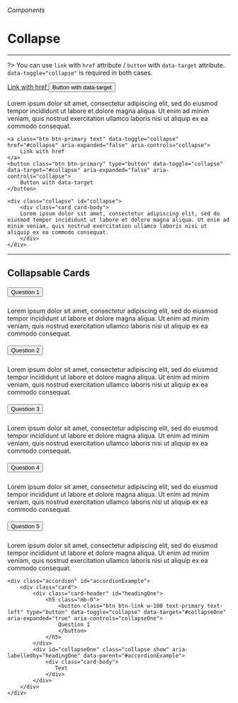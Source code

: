 <h6 class="text-muted text-uppercase">Components</h6>
<h1 class="h3 font-secondary">Collapse</h1>
<hr class="border-bottom my-5">

?> You can use `link` with `href` attribute / `button` with `data-target` attribute. `data-toggle="collapse"` is required in both cases.

<div class="box">
    <a class="btn btn-primary text" data-toggle="collapse" href="#collapse" aria-expanded="false" aria-controls="collapse">
        Link with href
    </a>
    <button class="btn btn-primary" type="button" data-toggle="collapse" data-target="#collapse" aria-expanded="false" aria-controls="collapse">
        Button with data-target
    </button>
    <br>
    <br>    
    <div class="collapse" id="collapse">
        <div class="card card-body">
        Lorem ipsum dolor sit amet, consectetur adipiscing elit, sed do eiusmod tempor incididunt ut labore et dolore magna aliqua. Ut enim ad minim veniam, quis nostrud exercitation ullamco laboris nisi ut aliquip ex ea commodo consequat.
        </div>
    </div>
</div>

    <a class="btn btn-primary text" data-toggle="collapse" href="#collapse" aria-expanded="false" aria-controls="collapse">
        Link with href
    </a>
    <button class="btn btn-primary" type="button" data-toggle="collapse" data-target="#collapse" aria-expanded="false" aria-controls="collapse">
        Button with data-target
    </button>
   
    <div class="collapse" id="collapse">
        <div class="card card-body">
        Lorem ipsum dolor sit amet, consectetur adipiscing elit, sed do eiusmod tempor incididunt ut labore et dolore magna aliqua. Ut enim ad minim veniam, quis nostrud exercitation ullamco laboris nisi ut aliquip ex ea commodo consequat.
        </div>
    </div>

<hr class="border-bottom">

<h2 class="h4">Collapsable Cards</h2>

<div class="box">
    <div class="row">
        <div class="col-md-12 ml-auto">
            <div class="accordion" id="accordionExample">
            <div class="card">
                <div class="card-header" id="headingOne">
                <h5 class="mb-0">
                    <button class="btn btn-link w-100 text-primary text-left" type="button" data-toggle="collapse" data-target="#collapseOne" aria-expanded="true" aria-controls="collapseOne">
                    Question 1
                    </button>
                </h5>
                </div>
                <div id="collapseOne" class="collapse show" aria-labelledby="headingOne" data-parent="#accordionExample">
                <div class="card-body">
        Lorem ipsum dolor sit amet, consectetur adipiscing elit, sed do eiusmod tempor incididunt ut labore et dolore magna aliqua. Ut enim ad minim veniam, quis nostrud exercitation ullamco laboris nisi ut aliquip ex ea commodo consequat.
                </div>
                </div>
            </div>
            <div class="card">
                <div class="card-header" id="headingTwo">
                <h5 class="mb-0">
                    <button class="btn btn-link w-100 text-primary text-left collapsed" type="button" data-toggle="collapse" data-target="#collapseTwo" aria-expanded="false" aria-controls="collapseTwo">
                    Question 2
                    </button>
                </h5>
                </div>
                <div id="collapseTwo" class="collapse" aria-labelledby="headingTwo" data-parent="#accordionExample">
                <div class="card-body">
          Lorem ipsum dolor sit amet, consectetur adipiscing elit, sed do eiusmod tempor incididunt ut labore et dolore magna aliqua. Ut enim ad minim veniam, quis nostrud exercitation ullamco laboris nisi ut aliquip ex ea commodo consequat.
                </div>
                </div>
            </div>
            <div class="card">
                <div class="card-header" id="headingThree">
                <h5 class="mb-0">
                    <button class="btn btn-link w-100 text-primary text-left collapsed" type="button" data-toggle="collapse" data-target="#collapseThree" aria-expanded="false" aria-controls="collapseThree">
                    Question 3
                    </button>
                </h5>
                </div>
                <div id="collapseThree" class="collapse" aria-labelledby="headingThree" data-parent="#accordionExample">
                <div class="card-body">
        Lorem ipsum dolor sit amet, consectetur adipiscing elit, sed do eiusmod tempor incididunt ut labore et dolore magna aliqua. Ut enim ad minim veniam, quis nostrud exercitation ullamco laboris nisi ut aliquip ex ea commodo consequat.
                </div>
                </div>
            </div>
            <div class="card">
                <div class="card-header" id="headingFour">
                <h5 class="mb-0">
                    <button class="btn btn-link w-100 text-primary text-left" type="button" data-toggle="collapse" data-target="#collapseFour" aria-controls="collapseFour">
                    Question 4
                    </button>
                </h5>
                </div>
                <div id="collapseFour" class="collapse" aria-labelledby="headingFour" data-parent="#accordionExample">
                <div class="card-body">
        Lorem ipsum dolor sit amet, consectetur adipiscing elit, sed do eiusmod tempor incididunt ut labore et dolore magna aliqua. Ut enim ad minim veniam, quis nostrud exercitation ullamco laboris nisi ut aliquip ex ea commodo consequat.
                </div>
                </div>
            </div>
            <div class="card">
                <div class="card-header" id="headingFifth">
                <h5 class="mb-0">
                    <button class="btn btn-link w-100 text-primary text-left" type="button" data-toggle="collapse" data-target="#collapseFifth" aria-controls="collapseFifth">
                    Question 5
                    </button>
                </h5>
                </div>
                <div id="collapseFifth" class="collapse" aria-labelledby="headingFifth" data-parent="#accordionExample">
                <div class="card-body">
        Lorem ipsum dolor sit amet, consectetur adipiscing elit, sed do eiusmod tempor incididunt ut labore et dolore magna aliqua. Ut enim ad minim veniam, quis nostrud exercitation ullamco laboris nisi ut aliquip ex ea commodo consequat.
                </div>
                </div>
            </div>
            </div>
        </div>
    </div>
</div>


    <div class="accordion" id="accordionExample">
        <div class="card">
            <div class="card-header" id="headingOne">
                <h5 class="mb-0">
                    <button class="btn btn-link w-100 text-primary text-left" type="button" data-toggle="collapse" data-target="#collapseOne" aria-expanded="true" aria-controls="collapseOne">
                    Question 1
                    </button>
                </h5>
            </div>
            <div id="collapseOne" class="collapse show" aria-labelledby="headingOne" data-parent="#accordionExample">
                <div class="card-body">
                   Text
                </div>
            </div>
        </div>
    </div>